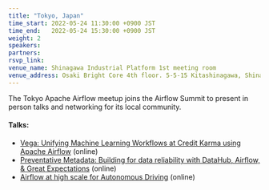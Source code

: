 ```yaml
---
title: "Tokyo, Japan"
time_start: 2022-05-24 11:30:00 +0900 JST
time_end:   2022-05-24 15:30:00 +0900 JST
weight: 2
speakers:
partners:
rsvp_link: 
venue_name: Shinagawa Industrial Platform 1st meeting room
venue_address: Osaki Bright Core 4th floor. 5-5-15 Kitashinagawa, Shinagawa City, Tokyo 141-0001
---
```



The Tokyo Apache Airflow meetup joins the Airflow Summit to present in person talks and networking for its local community. 

#### Talks:
 * [Vega: Unifying Machine Learning Workflows at Credit Karma using Apache Airflow](https://airflowsummit.org/sessions/2022/vega-unifying-ml-workflows-credit-karma/) (online)
 * [Preventative Metadata: Building for data reliability with DataHub, Airflow, & Great Expectations](https://airflowsummit.org/sessions/2022/preventative-metadata/) (online)
 * [Airflow at high scale for Autonomous Driving](https://airflowsummit.org/sessions/2022/airflow-at-high-scale-for-autonomous-driving/) (online)
